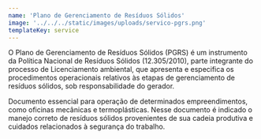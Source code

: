```yaml
---
name: 'Plano de Gerenciamento de Resíduos Sólidos'
image: '../../../static/images/uploads/servico-pgrs.png'
templateKey: service
---
```


O Plano de Gerenciamento de Resíduos Sólidos (PGRS) é um instrumento da Política Nacional de Resíduos Sólidos (12.305/2010), parte integrante do processo de Licenciamento ambiental, que apresenta e especifica os procedimentos operacionais relativos às etapas de gerenciamento de resíduos sólidos, sob responsabilidade do gerador.

Documento essencial para operação de determinados empreendimentos, como oficinas mecânicas e termoplásticas. Nesse documento é indicado o manejo correto de resíduos sólidos provenientes de sua cadeia produtiva e cuidados relacionados à segurança do trabalho.
